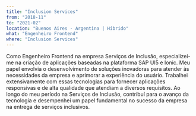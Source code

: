 ```yaml
---
title: "Inclusion Services"
from: "2018-11"
to: "2021-02"
location: "Buenos Aires - Argentina | Híbrido"
what: "Engenheiro Frontend"
where: "Inclusion Services"
---
```


Como Engenheiro Frontend na empresa Serviços de Inclusão, especializei-me na criação de aplicações baseadas na plataforma SAP UI5 e Ionic. Meu papel envolvia o desenvolvimento de soluções inovadoras para atender às necessidades da empresa e aprimorar a experiência do usuário. Trabalhei extensivamente com essas tecnologias para fornecer aplicações responsivas e de alta qualidade que atendiam a diversos requisitos. Ao longo do meu período na Serviços de Inclusão, contribuí para o avanço da tecnologia e desempenhei um papel fundamental no sucesso da empresa na entrega de serviços inclusivos.
